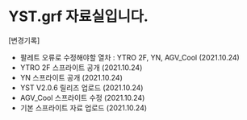 # YST.grf 자료실입니다.
[변경기록]
  - 팔레트 오류로 수정해야할 열차 : YTRO 2F, YN, AGV_Cool (2021.10.24)
  - YTRO 2F 스프라이트 공개 (2021.10.24)
  - YN 스프라이트 공개 (2021.10.24)
  - YST V2.0.6 릴리즈 업로드 (2021.10.24)
  - AGV_Cool 스프라이트 수정 (2021.10.24)
  - 기본 스프라이트 자료 업로드 (2021.10.24)